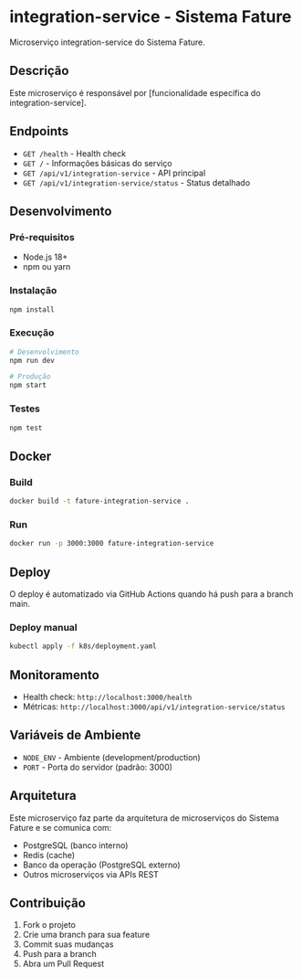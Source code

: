 # integration-service - Sistema Fature

Microserviço integration-service do Sistema Fature.

## Descrição

Este microserviço é responsável por [funcionalidade específica do integration-service].

## Endpoints

- `GET /health` - Health check
- `GET /` - Informações básicas do serviço
- `GET /api/v1/integration-service` - API principal
- `GET /api/v1/integration-service/status` - Status detalhado

## Desenvolvimento

### Pré-requisitos

- Node.js 18+
- npm ou yarn

### Instalação

```bash
npm install
```

### Execução

```bash
# Desenvolvimento
npm run dev

# Produção
npm start
```

### Testes

```bash
npm test
```

## Docker

### Build

```bash
docker build -t fature-integration-service .
```

### Run

```bash
docker run -p 3000:3000 fature-integration-service
```

## Deploy

O deploy é automatizado via GitHub Actions quando há push para a branch main.

### Deploy manual

```bash
kubectl apply -f k8s/deployment.yaml
```

## Monitoramento

- Health check: `http://localhost:3000/health`
- Métricas: `http://localhost:3000/api/v1/integration-service/status`

## Variáveis de Ambiente

- `NODE_ENV` - Ambiente (development/production)
- `PORT` - Porta do servidor (padrão: 3000)

## Arquitetura

Este microserviço faz parte da arquitetura de microserviços do Sistema Fature e se comunica com:

- PostgreSQL (banco interno)
- Redis (cache)
- Banco da operação (PostgreSQL externo)
- Outros microserviços via APIs REST

## Contribuição

1. Fork o projeto
2. Crie uma branch para sua feature
3. Commit suas mudanças
4. Push para a branch
5. Abra um Pull Request
